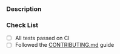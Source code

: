 ### Description

<!--- Provide a general description or context that might be helpful. -->

### Check List

<!--- Go through the following checklist and mark completed items. -->

-   [ ] All tests passed on CI
-   [ ] Followed the [CONTRIBUTING.md](../CONTRIBUTING.md) guide
